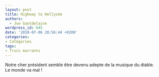 ```yaml
---
layout: post
title: Highway to Hellysée
authors:
  - Joe Gantdelaine
wordpress_id: 645
date: '2010-07-06 20:56:44 +0200'
categories:
- Catégories
tags:
- Trucs marrants
---
```

Notre cher président semble être devenu adepte de la musique du diable. Le monde va mal !
